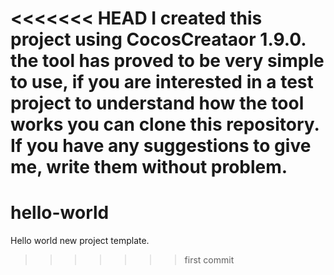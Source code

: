 <<<<<<< HEAD
I created this project using CocosCreataor 1.9.0. the tool has proved to be very simple to use, if you are interested in a test project to understand how the tool works you can clone this repository. If you have any suggestions to give me, write them without problem.
=======
# hello-world
Hello world new project template.
>>>>>>> first commit

